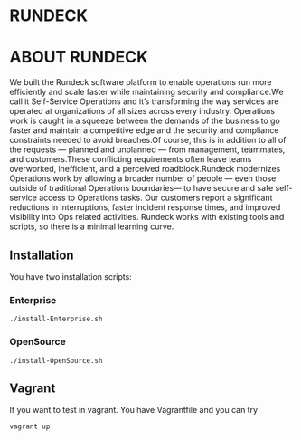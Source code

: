 # RUNDECK

# ABOUT RUNDECK

We built the Rundeck software platform to enable operations run more efficiently
and scale faster while maintaining security and compliance.We call it Self-Service
Operations and it’s transforming the way services are
operated at organizations of all sizes across every industry.
Operations work is caught in a squeeze between the demands of the business to go faster
and maintain a competitive edge and the security and compliance constraints needed to
avoid breaches.Of course, this is in addition to all of the requests — planned and
unplanned — from management, teammates, and customers.These conflicting requirements often
leave teams overworked, inefficient, and a perceived roadblock.Rundeck modernizes Operations
work by allowing a broader number of people — even those outside of traditional Operations
boundaries— to have secure and safe self-service access to Operations tasks. Our customers report
a significant reductions in interruptions, faster incident response times, and improved visibility
into Ops related activities. Rundeck works with existing tools and scripts, so there is a minimal learning curve.

## Installation

You have two installation scripts:

### Enterprise

```
./install-Enterprise.sh

```

### OpenSource

```
./install-OpenSource.sh
```

## Vagrant

If you want to test in vagrant. You have Vagrantfile and you can try

```
vagrant up
```
